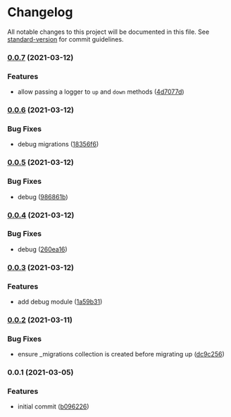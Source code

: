 # Changelog

All notable changes to this project will be documented in this file. See [standard-version](https://github.com/conventional-changelog/standard-version) for commit guidelines.

### [0.0.7](https://github.com/moxystudio/mongoose-migrator/compare/v0.0.6...v0.0.7) (2021-03-12)


### Features

* allow passing a logger to `up` and `down` methods ([4d7077d](https://github.com/moxystudio/mongoose-migrator/commit/4d7077db10adc7d57ae44199512aaa684d5cfc96))

### [0.0.6](https://github.com/moxystudio/mongoose-migrator/compare/v0.0.5...v0.0.6) (2021-03-12)


### Bug Fixes

* debug migrations ([18356f6](https://github.com/moxystudio/mongoose-migrator/commit/18356f6196e84fc650fb3aa7adb9c0ddcacc0537))

### [0.0.5](https://github.com/moxystudio/mongoose-migrator/compare/v0.0.4...v0.0.5) (2021-03-12)


### Bug Fixes

* debug ([986861b](https://github.com/moxystudio/mongoose-migrator/commit/986861b15487073d403c17c68b00a46685aab808))

### [0.0.4](https://github.com/moxystudio/mongoose-migrator/compare/v0.0.3...v0.0.4) (2021-03-12)


### Bug Fixes

* debug ([260ea16](https://github.com/moxystudio/mongoose-migrator/commit/260ea16842e58b2bc21fd433e63fdc57ca31ac2e))

### [0.0.3](https://github.com/moxystudio/mongoose-migrator/compare/v0.0.2...v0.0.3) (2021-03-12)


### Features

* add debug module ([1a59b31](https://github.com/moxystudio/mongoose-migrator/commit/1a59b31f272a180e10a271d6e3c19a2d0f220be5))

### [0.0.2](https://github.com/moxystudio/mongoose-migrator/compare/v0.0.1...v0.0.2) (2021-03-11)


### Bug Fixes

* ensure _migrations collection is created before migrating up ([dc9c256](https://github.com/moxystudio/mongoose-migrator/commit/dc9c256dcf15f3c75d79587353ab759b247eb89a))

### 0.0.1 (2021-03-05)


### Features

* initial commit ([b096226](https://github.com/moxystudio/mongoose-migrator/commit/b0962263473b3cf9bc450f385b32cd66279678b5))

